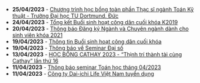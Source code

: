  - **25/04/2023** - [Chương trình học bổng toàn phần Thạc sĩ ngành Toán Kỹ thuật - Trường Đại học TU Dortmund, Đức](https://math.hcmus.edu.vn//tin-tức/tin-học-bổng-việc-làm/749-hocbong_toankythuat)
 - **24/04/2023** - [Tổng kết Buổi sinh hoạt công dân cuối khóa K2019](https://math.hcmus.edu.vn//tin-tức/748-shcdck_k2019_)
 - **20/04/2023** - [Thông báo Đăng ký Ngành và Chuyên ngành dành cho sinh viên khóa 2021](https://math.hcmus.edu.vn//tin-tức/tin-giáo-vụ/747-thông-báo-đăng-ký-ngành-và-chuyên-ngành-dành-cho-sinh-viên-khóa-2021)
 - **19/04/2023** - [Thông tin Buổi sinh hoạt công dân cuối khóa](https://math.hcmus.edu.vn//tin-tức/745-shcdck_k2019)
 - **19/04/2023** - [Thông báo về Seminar Đại số](https://math.hcmus.edu.vn//tin-tức/746-seminar-đại-số)
 - **13/04/2023** - [HỌC BỔNG CATHAY 2023 - “Thịnh trí thành tài cùng Cathay” lần thứ 16](https://math.hcmus.edu.vn//tin-tức/tin-học-bổng-việc-làm/744-cathay_hocbong16)
 - **11/04/2023** - [Thông báo seminar Toán học tháng 04/2023](https://math.hcmus.edu.vn//tin-tức/tin-nghiên-cứu/742-seminar_april2023)
 - **11/04/2023** - [Công ty Dai-ichi Life Việt Nam tuyển dụng](https://math.hcmus.edu.vn//tin-tức/tin-học-bổng-việc-làm/743-dai-ichi-life_tuyendung)
